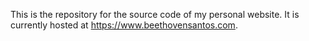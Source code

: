 This is the repository for the source code of my personal website. It is currently hosted at https://www.beethovensantos.com.
